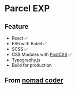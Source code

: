 # Parcel EXP

## Feature

- React ✅
- ES6 with Babel ✅
- SCSS ✅
- CSS Modules with [PostCSS](https://postcss.org/) ✅
- Typography.js
- Build for production

## From [nomad coder](https://academy.nomadcoders.co/)
